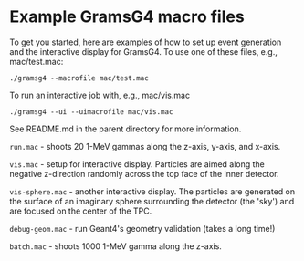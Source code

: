 # Example GramsG4 macro files

To get you started, here are examples of how to set up event
generation and the interactive display for GramsG4. To use one of
these files, e.g., mac/test.mac:

    ./gramsg4 --macrofile mac/test.mac

To run an interactive job with, e.g., mac/vis.mac

    ./gramsg4 --ui --uimacrofile mac/vis.mac

See README.md in the parent directory for more information. 

`run.mac` - shoots 20 1-MeV gammas along the z-axis, y-axis, and x-axis.

`vis.mac` - setup for interactive display. Particles are aimed along
the negative z-direction randomly across the top face of the inner
detector.

`vis-sphere.mac` - another interactive display. The particles are
generated on the surface of an imaginary sphere surrounding the
detector (the 'sky') and are focused on the center of the TPC.

`debug-geom.mac` - run Geant4's geometry validation (takes a long time!)

`batch.mac` - shoots 1000 1-MeV gamma along the z-axis.
